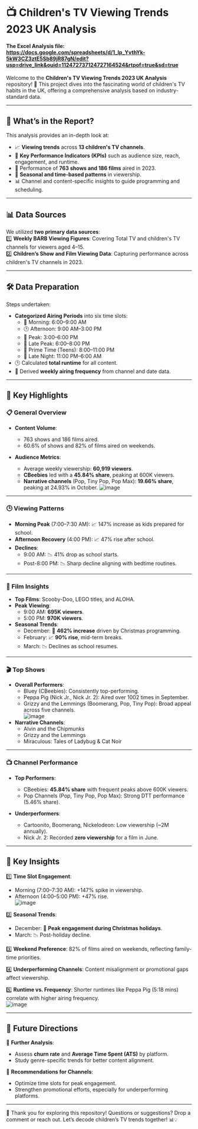 # 📺 Children's TV Viewing Trends 2023 UK Analysis  

#### The Excel Analysis file: https://docs.google.com/spreadsheets/d/1_lp_YvthYk-5kW3CZ3ztE5Sb89jR87gN/edit?usp=drive_link&ouid=112472737124727164524&rtpof=true&sd=true 

Welcome to the **Children's TV Viewing Trends 2023 UK Analysis** repository! 🎉 This project dives into the fascinating world of children's TV habits in the UK, offering a comprehensive analysis based on industry-standard data.  

---

## 🧐 What’s in the Report?  

This analysis provides an in-depth look at:  
- 📈 **Viewing trends** across **13 children's TV channels**.  
- 🔑 **Key Performance Indicators (KPIs)** such as audience size, reach, engagement, and runtime.  
- 🎥 Performance of **763 shows and 186 films** aired in 2023.  
- 📅 **Seasonal and time-based patterns** in viewership.  
- 📊 Channel and content-specific insights to guide programming and scheduling.  

---

## 📊 Data Sources  

We utilized **two primary data sources**:  
1️⃣ **Weekly BARB Viewing Figures**: Covering Total TV and children's TV channels for viewers aged 4–15.  
2️⃣ **Children’s Show and Film Viewing Data**: Capturing performance across children's TV channels in 2023.  

---

## 🛠️ Data Preparation  

Steps undertaken:  
- **Categorized Airing Periods** into six time slots:  
  - 🌅 Morning: 6:00–9:00 AM  
  - 🕒 Afternoon: 9:00 AM–3:00 PM  
  - 🌆 Peak: 3:00–6:00 PM  
  - 🌇 Late Peak: 6:00–8:00 PM  
  - 🌙 Prime Time (Teens): 8:00–11:00 PM  
  - 🌌 Late Night: 11:00 PM–6:00 AM  
- 🕒 Calculated **total runtime** for all content.  
- 🔄 Derived **weekly airing frequency** from channel and date data.  

---

## 🌟 Key Highlights  

### 📋 General Overview  

- **Content Volume**:  
  - 763 shows and 186 films aired.  
  - 60.6% of shows and 82% of films aired on weekends.  

- **Audience Metrics**:  
  - Average weekly viewership: **60,919 viewers**.  
  - **CBeebies** led with a **45.84% share**, peaking at 600K viewers.  
  - **Narrative channels** (Pop, Tiny Pop, Pop Max): **19.66% share**, peaking at 24.93% in October.
![image](https://github.com/user-attachments/assets/19432c36-c030-4545-90fb-1534ab32376b)

---

### 🕒 Viewing Patterns  

- **Morning Peak** (7:00–7:30 AM): 📈 147% increase as kids prepared for school.  
- **Afternoon Recovery** (4:00 PM): 📈 47% rise after school.  
- **Declines**:  
  - 9:00 AM: 📉 41% drop as school starts.  
  - Post-8:00 PM: 📉 Sharp decline aligning with bedtime routines.  

---

### 🎥 Film Insights  

- **Top Films**: Scooby-Doo, LEGO titles, and ALOHA.  
- **Peak Viewing**:  
  - 9:00 AM: **695K viewers**.  
  - 5:00 PM: **970K viewers**.  
- **Seasonal Trends**:  
  - December: 🎄 **462% increase** driven by Christmas programming.  
  - February: 📈 **90% rise**, mid-term breaks.  
  - March: 📉 Declines as school resumes.  

---

### 🎬 Top Shows  

- **Overall Performers**:  
  - Bluey (CBeebies): Consistently top-performing.  
  - Peppa Pig (Nick Jr., Nick Jr. 2): Aired over 1002 times in September.  
  - Grizzy and the Lemmings (Boomerang, Pop, Tiny Pop): Broad appeal across five channels.  
![image](https://github.com/user-attachments/assets/be9d9f50-e281-46ea-b3d0-1efb79c30d7d)
- **Narrative Channels**:  
  - Alvin and the Chipmunks  
  - Grizzy and the Lemmings  
  - Miraculous: Tales of Ladybug & Cat Noir  

---

### 📺 Channel Performance  

- **Top Performers**:  
  - CBeebies: **45.84% share** with frequent peaks above 600K viewers.  
  - Pop Channels (Pop, Tiny Pop, Pop Max): Strong DTT performance (5.46% share).  

- **Underperformers**:  
  - Cartoonito, Boomerang, Nickelodeon: Low viewership (~2M annually).  
  - Nick Jr. 2: Recorded **zero viewership** for a film in June.  

---

## 📌 Key Insights  

1️⃣ **Time Slot Engagement**:  
   - Morning (7:00–7:30 AM): +147% spike in viewership.  
   - Afternoon (4:00–5:00 PM): +47% rise.  
![image](https://github.com/user-attachments/assets/27f33a34-acc1-4958-a349-c4b4790d6d1b)

2️⃣ **Seasonal Trends**:  
   - December: 🎄 **Peak engagement during Christmas holidays**.  
   - March: 📉 Post-holiday decline.  

3️⃣ **Weekend Preference**: 82% of films aired on weekends, reflecting family-time priorities.  

4️⃣ **Underperforming Channels**: Content misalignment or promotional gaps affect viewership.  

5️⃣ **Runtime vs. Frequency**: Shorter runtimes like Peppa Pig (5:18 mins) correlate with higher airing frequency.  
![image](https://github.com/user-attachments/assets/ec096502-a19c-4fe1-a5cc-31c14bb885e2)

---

## 🔮 Future Directions  

📌 **Further Analysis**:  
- Assess **churn rate** and **Average Time Spent (ATS)** by platform.  
- Study genre-specific trends for better content alignment.  

📌 **Recommendations for Channels**:  
- Optimize time slots for peak engagement.  
- Strengthen promotional efforts, especially for underperforming platforms.  

---

🌟 Thank you for exploring this repository! Questions or suggestions? Drop a comment or reach out. Let’s decode children’s TV trends together! 📊💡  
